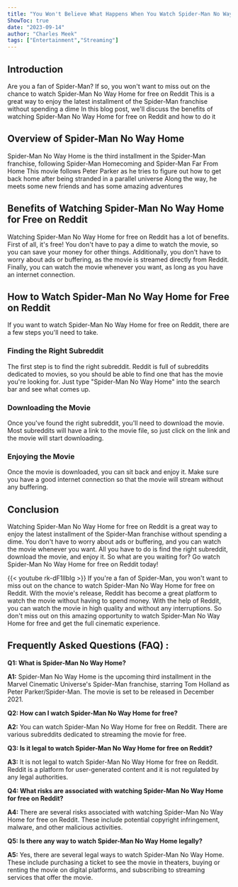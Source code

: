 ```yaml
---
title: "You Won't Believe What Happens When You Watch Spider-Man No Way Home for Free on Reddit!"
ShowToc: true 
date: "2023-09-14"
author: "Charles Meek" 
tags: ["Entertainment","Streaming"]
---
```

## Introduction 
Are you a fan of Spider-Man? If so, you won't want to miss out on the chance to watch Spider-Man No Way Home for free on Reddit This is a great way to enjoy the latest installment of the Spider-Man franchise without spending a dime In this blog post, we'll discuss the benefits of watching Spider-Man No Way Home for free on Reddit and how to do it 

## Overview of Spider-Man No Way Home
Spider-Man No Way Home is the third installment in the Spider-Man franchise, following Spider-Man Homecoming and Spider-Man Far From Home This movie follows Peter Parker as he tries to figure out how to get back home after being stranded in a parallel universe Along the way, he meets some new friends and has some amazing adventures 

## Benefits of Watching Spider-Man No Way Home for Free on Reddit
Watching Spider-Man No Way Home for free on Reddit has a lot of benefits. First of all, it's free! You don't have to pay a dime to watch the movie, so you can save your money for other things. Additionally, you don't have to worry about ads or buffering, as the movie is streamed directly from Reddit. Finally, you can watch the movie whenever you want, as long as you have an internet connection. 

## How to Watch Spider-Man No Way Home for Free on Reddit
If you want to watch Spider-Man No Way Home for free on Reddit, there are a few steps you'll need to take. 

### Finding the Right Subreddit
The first step is to find the right subreddit. Reddit is full of subreddits dedicated to movies, so you should be able to find one that has the movie you're looking for. Just type "Spider-Man No Way Home" into the search bar and see what comes up. 

### Downloading the Movie
Once you've found the right subreddit, you'll need to download the movie. Most subreddits will have a link to the movie file, so just click on the link and the movie will start downloading. 

### Enjoying the Movie
Once the movie is downloaded, you can sit back and enjoy it. Make sure you have a good internet connection so that the movie will stream without any buffering. 

## Conclusion
Watching Spider-Man No Way Home for free on Reddit is a great way to enjoy the latest installment of the Spider-Man franchise without spending a dime. You don't have to worry about ads or buffering, and you can watch the movie whenever you want. All you have to do is find the right subreddit, download the movie, and enjoy it. So what are you waiting for? Go watch Spider-Man No Way Home for free on Reddit today!

{{< youtube rk-dF1lIbIg >}} 
If you're a fan of Spider-Man, you won't want to miss out on the chance to watch Spider-Man No Way Home for free on Reddit. With the movie's release, Reddit has become a great platform to watch the movie without having to spend money. With the help of Reddit, you can watch the movie in high quality and without any interruptions. So don't miss out on this amazing opportunity to watch Spider-Man No Way Home for free and get the full cinematic experience.

## Frequently Asked Questions (FAQ) :
**Q1: What is Spider-Man No Way Home?**

**A1:** Spider-Man No Way Home is the upcoming third installment in the Marvel Cinematic Universe's Spider-Man franchise, starring Tom Holland as Peter Parker/Spider-Man. The movie is set to be released in December 2021.

**Q2: How can I watch Spider-Man No Way Home for free?**

**A2:** You can watch Spider-Man No Way Home for free on Reddit. There are various subreddits dedicated to streaming the movie for free.

**Q3: Is it legal to watch Spider-Man No Way Home for free on Reddit?**

**A3:** It is not legal to watch Spider-Man No Way Home for free on Reddit. Reddit is a platform for user-generated content and it is not regulated by any legal authorities.

**Q4: What risks are associated with watching Spider-Man No Way Home for free on Reddit?**

**A4:** There are several risks associated with watching Spider-Man No Way Home for free on Reddit. These include potential copyright infringement, malware, and other malicious activities.

**Q5: Is there any way to watch Spider-Man No Way Home legally?**

**A5:** Yes, there are several legal ways to watch Spider-Man No Way Home. These include purchasing a ticket to see the movie in theaters, buying or renting the movie on digital platforms, and subscribing to streaming services that offer the movie.



